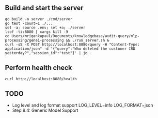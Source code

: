 ## Build and start the server
```
go build -o server ./cmd/server
go test -count=1 ./...
set -a; source .env; set +a; ./server 
lsof -ti:8080 | xargs kill -9
cd Users/mrigankapaul/Documents/knowledgebase/audit-query/nlp-processing/genai-processing && ./run_server.sh &
curl -sS -X POST http://localhost:8080/query -H "Content-Type: application/json" -d '{"query":"Who deleted the customer CRD yesterday?","session_id":"test"}' | jq .
```

## Perform health check
```
curl http://localhost:8080/health
```

## TODO
- Log level and log format support LOG_LEVEL=info LOG_FORMAT=json
- Step 8.4: Generic Model Support
